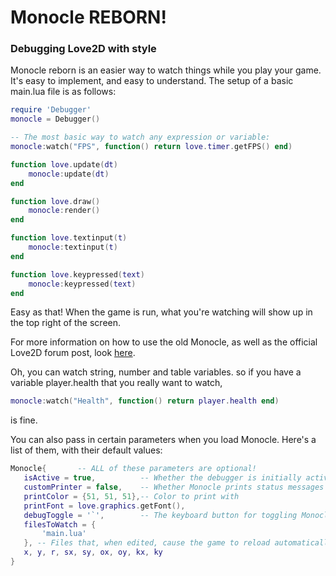 # Monocle REBORN!

### Debugging Love2D with style

Monocle reborn is an easier way to watch things while you play your game. 
It's easy to implement, and easy to understand. The setup of a basic main.lua file is as follows:

```lua
require 'Debugger'
monocle = Debugger()

-- The most basic way to watch any expression or variable:
monocle:watch("FPS", function() return love.timer.getFPS() end)

function love.update(dt)
	monocle:update(dt)
end

function love.draw()
	monocle:render()
end

function love.textinput(t)
	monocle:textinput(t)
end

function love.keypressed(text)
	monocle:keypressed(text)
end
```
Easy as that! When the game is run, what you're watching will show up in the top right of the screen.

For more information on how to use the old Monocle, as well as the official Love2D forum post, look [here](http://love2d.org/forums/viewtopic.php?f=5&t=77108).

Oh, you can watch string, number and table variables. so if you have a variable player.health that you really want to watch,
```lua
monocle:watch("Health", function() return player.health end)
```
is fine.


 You can also pass in certain parameters when you load Monocle. Here's a list of them, with their default values:
 
 ```lua
 Monocle{       -- ALL of these parameters are optional!
	isActive = true,          -- Whether the debugger is initially active
	customPrinter = false,    -- Whether Monocle prints status messages to the output
	printColor = {51, 51, 51},-- Color to print with
	printFont = love.graphics.getFont(),
	debugToggle = '`',        -- The keyboard button for toggling Monocle
	filesToWatch = {
		'main.lua'
	}, -- Files that, when edited, cause the game to reload automatically,
	x, y, r, sx, sy, ox, oy, kx, ky
}
```
